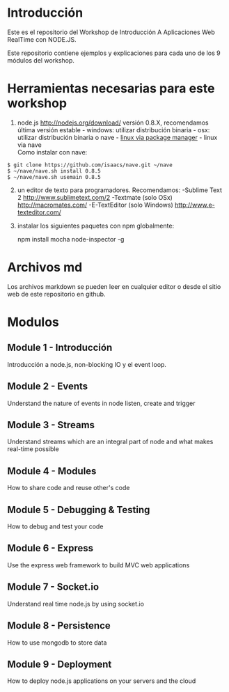 # Introducción

Este es el repositorio del Workshop de Introducción A Aplicaciones Web RealTime con NODE.JS.

Este repositorio contiene ejemplos y explicaciones para cada uno de los 9 módulos del workshop.

# Herramientas necesarias para este workshop

1.   node.js http://nodejs.org/download/ versión 0.8.X, recomendamos última versión estable 
    -   windows: utilizar distribución binaria 
    -   osx: utilizar distribución binaria o nave 
    -   [linux via package manager](https://github.com/joyent/node/wiki/Installing-Node.js-via-package-manager) 
    -   linux via nave  
Como instalar con nave:
```
$ git clone https://github.com/isaacs/nave.git ~/nave
$ ~/nave/nave.sh install 0.8.5
$ ~/nave/nave.sh usemain 0.8.5
```

2. un editor de texto para programadores. Recomendamos: 
    -Sublime Text 2 http://www.sublimetext.com/2 
    -Textmate (solo OSx) http://macromates.com/ 
    -E-TextEditor (solo Windows) http://www.e-texteditor.com/ 

3. instalar los siguientes paquetes con npm globalmente:

    npm install mocha node-inspector -g


# Archivos md

Los archivos markdown se pueden leer en cualquier editor o desde el sitio web de este repositorio en github.

# Modulos

## Module 1 - Introducción
Introducción a node.js, non-blocking IO y el event loop.

## Module 2 - Events
Understand the nature of events in node listen, create and trigger

## Module 3 - Streams
Understand streams which are an integral part of node and what makes real-time possible

## Module 4 - Modules
How to share code and reuse other's code

## Module 5 - Debugging & Testing
How to debug and test your code

## Module 6 - Express
Use the express web framework to build MVC web applications

## Module 7 - Socket.io
Understand real time node.js by using socket.io

## Module 8 - Persistence
How to use mongodb to store data

## Module 9 - Deployment
How to deploy node.js applications on your servers and the cloud